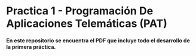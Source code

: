 # Practica 1 - Programación De Aplicaciones Telemáticas (PAT)

#### En este repositorio se encuentra el PDF que incluye todo el desarrollo de la primera práctica.
